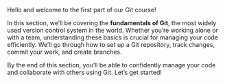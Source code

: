Hello and welcome to the first part of our Git course!

In this section, we’ll be covering the **fundamentals of Git**, the most widely used version control system in the world. Whether you’re working alone or with a team, understanding these basics is crucial for managing your code efficiently. We’ll go through how to set up a Git repository, track changes, commit your work, and create branches.

By the end of this section, you’ll be able to confidently manage your code and collaborate with others using Git. Let’s get started!

